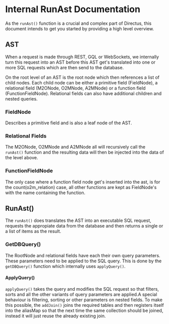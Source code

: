 # Internal RunAst Documentation

As the `runAst()` function is a crucial and complex part of Directus, this document intends to get you started by
providing a high level overview.

## AST

When a request is made through REST, GQL or WebSockets, we internally turn this request into an AST before this AST
get's translated into one or more SQL requests which are then send to the database.

On the root level of an AST is the root node which then references a list of child nodes. Each child node can be either
a primitive field (FieldNode), a relational field (M2ONode, O2MNode, A2MNode) or a function field (FunctionFieldNode).
Relational fields can also have additional children and nested queries.

### FieldNode

Describes a primitive field and is also a leaf node of the AST.

### Relational Fields

The M2ONode, O2MNode and A2MNode all will recursively call the `runAst()` function and the resulting data will then be
injected into the data of the level above.

### FunctionFieldNode

The only case where a function field node get's inserted into the ast, is for the count(o2m_relation) case, all other
functions are kept as FieldNode's with the name containing the function.

## RunAst()

The `runAst()` does translates the AST into an executable SQL request, requests the appropiate data from the database
and then returns a single or a list of items as the result.

### GetDBQuery()

The RootNode and relational fields have each their own query parameters. These parameters need to be applied to the SQL
query. This is done by the `getDBQuery()` function which internally uses `applyQuery()`.

<!-- TODO: Describe in larger detail what the GetDBQuery exactly does, i.e. why and when does it need an inner query, why does it sometimes call applyQuery() multiple times in different places -->

#### ApplyQuery()

`applyQuery()` takes the query and modifies the SQL request so that filters, sorts and all the other variants of query
parameters are applied.A special behaviour is filtering, sorting or other parameters on nested fields. To make this
possible, the `addJoin()` joins the required tables and then registers itself into the aliasMap so that the next time
the same collection should be joined, instead it will just reuse the already existing join.
